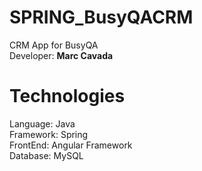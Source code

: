 # SPRING_BusyQACRM
CRM App for BusyQA <br/>
Developer: <b>Marc Cavada</b>


# Technologies
Language: Java <br/>
Framework: Spring <br/>
FrontEnd: Angular Framework <br/>
Database: MySQL <br/>




